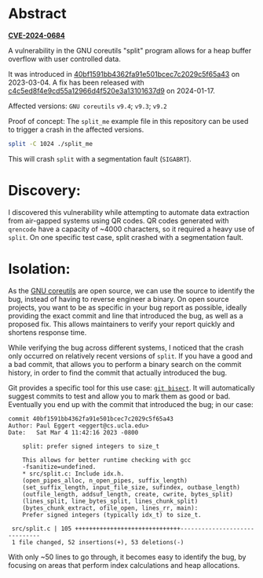 # Abstract

**[CVE-2024-0684](https://access.redhat.com/security/cve/cve-2024-0684)**

A vulnerability in the GNU coreutils "split" program allows for a heap buffer overflow with user controlled data.

It was introduced in
[40bf1591bb4362fa91e501bcec7c2029c5f65a43](https://github.com/coreutils/coreutils/commit/40bf1591bb4362fa91e501bcec7c2029c5f65a43#diff-30bc328ab3afa0ab9f17c6e7cf1752d558ae37cf4200e95bbb04c405c2b59518L821)
on 2023-03-04.
A fix has been released with
[c4c5ed8f4e9cd55a12966d4f520e3a13101637d9](https://github.com/coreutils/coreutils/commit/c4c5ed8f4e9cd55a12966d4f520e3a13101637d9)
on 2024-01-17.

Affected versions: `GNU coreutils` `v9.4`; `v9.3`; `v9.2`

Proof of concept:
The `split_me` example file in this repository can be used to trigger a crash in the affected versions.

```bash
split -C 1024 ./split_me
```

This will crash `split` with a segmentation fault (`SIGABRT`).

# Discovery:

I discovered this vulnerability while attempting to automate data extraction from air-gapped systems using QR codes.
QR codes generated with `qrencode` have a capacity of ~4000 characters, so it required a heavy use of `split`.
On one specific test case, split crashed with a segmentation fault.

# Isolation:

As the [GNU coreutils](https://www.gnu.org/software/coreutils/) are open source,
we can use the source to identify the bug, instead of having to reverse engineer a binary.
On open source projects, you want to be as specific in your bug report as possible,
ideally providing the exact commit and line that introduced the bug, as well as a proposed fix.
This allows maintainers to verify your report quickly and shortens response time.

While verifying the bug across different systems,
I noticed that the crash only occurred on relatively recent versions of `split`.
If you have a good and a bad commit,
that allows you to perform a binary search on the commit history,
in order to find the commit that actually introduced the bug.

Git provides a specific tool for this use case: [`git bisect`](https://git-scm.com/docs/git-bisect).
It will automatically suggest commits to test and allow you to mark them as good or bad.
Eventually you end up with the commit that introduced the bug; in our case:

```
commit 40bf1591bb4362fa91e501bcec7c2029c5f65a43
Author: Paul Eggert <eggert@cs.ucla.edu>
Date:   Sat Mar 4 11:42:16 2023 -0800

    split: prefer signed integers to size_t
    
    This allows for better runtime checking with gcc
    -fsanitize=undefined.
    * src/split.c: Include idx.h.
    (open_pipes_alloc, n_open_pipes, suffix_length)
    (set_suffix_length, input_file_size, sufindex, outbase_length)
    (outfile_length, addsuf_length, create, cwrite, bytes_split)
    (lines_split, line_bytes_split, lines_chunk_split)
    (bytes_chunk_extract, ofile_open, lines_rr, main):
    Prefer signed integers (typically idx_t) to size_t.

 src/split.c | 105 ++++++++++++++++++++++++++++++------------------------------
 1 file changed, 52 insertions(+), 53 deletions(-)
```

With only ~50 lines to go through,
it becomes easy to identify the bug,
by focusing on areas that perform index calculations and heap allocations.
